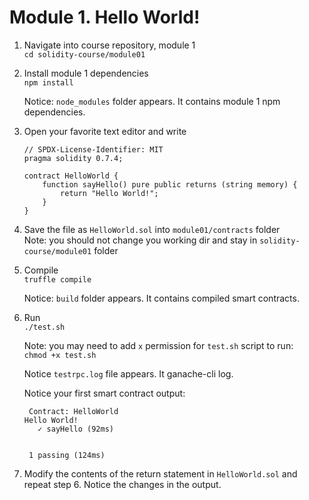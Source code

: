 # Module 1. Hello World!

1. Navigate into course repository, module 1  
    ```cd solidity-course/module01```
2. Install module 1 dependencies  
    ```npm install```  
    
    Notice: ```node_modules``` folder appears. It contains module 1 npm dependencies.
3. Open your favorite text editor and write  
    ```
    // SPDX-License-Identifier: MIT
    pragma solidity 0.7.4;
    
    contract HelloWorld {
        function sayHello() pure public returns (string memory) {
            return "Hello World!";
        }
    }
   ```
4. Save the file as ```HelloWorld.sol``` into ```module01/contracts``` folder  
    Note: you should not change you working dir and stay in ```solidity-course/module01``` folder
5. Compile  
    ```truffle compile```  
    
    Notice: ```build``` folder appears. It contains compiled smart contracts.
6. Run  
    ```./test.sh```  

    Note: you may need to add ```x``` permission for ```test.sh``` script to run:  
    ```chmod +x test.sh```

    Notice ```testrpc.log``` file appears. It ganache-cli log.

    Notice your first smart contract output:  
    ```
     Contract: HelloWorld
   Hello World!
       ✓ sayHello (92ms)
   
   
     1 passing (124ms)
   ```

7. Modify the contents of the return statement in ```HelloWorld.sol``` and repeat step 6.
Notice the changes in the output.
